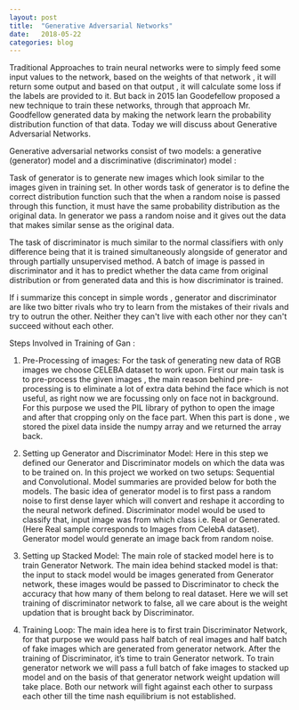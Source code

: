 ```yaml
---
layout: post
title:  "Generative Adversarial Networks"
date:   2018-05-22
categories: blog
---
```

Traditional Approaches to train neural networks were to simply feed some input values to the network, based on the weights of that network , it will return some output and based on that output , it will calculate some loss if the labels are provided to it.
But back in 2015 Ian Goodefellow proposed a new technique to train these networks, through that approach Mr. Goodfellow generated data by making the network learn the probability distribution function of that data.
Today we will discuss about Generative Adversarial Networks.

Generative adversarial networks consist of two models: a generative (generator) model and a discriminative (discriminator) model :

Task of generator is to generate new images which look similar to the images given in training set. In other words task of generator is to define the correct distribution function such that the when a random noise is passed through this function, it must have the same probability distribution as the original data. In generator we pass a random noise and it gives out the data that makes similar sense as the original data.

The task of discriminator is much similar to the normal classifiers with only difference being that it is trained simultaneously alongside of generator and through partially unsupervised method. A batch of image is passed in discriminator and it has to predict whether the data came from original distribution or from generated data and this is how discriminator is trained.

If i summarize this concept in simple words , generator and discriminator are like two bitter rivals who try to learn from the mistakes of their rivals and try to outrun the other. Neither they can't live with each other nor they can't succeed without each other.

Steps Involved in Training of Gan : 
1) Pre-Processing of images:
For the task of generating new data of RGB images we choose CELEBA dataset to work upon.
First our main task is to pre-process the given images , the main reason behind pre-processing
is to eliminate a lot of extra data behind the face which is not useful, as right now we are
focussing only on face not in background. For this purpose we used the PIL library of python
to open the image and after that cropping only on the face part. When this part is done , we
stored the pixel data inside the numpy array and we returned the array back.

2) Setting up Generator and Discriminator Model:
Here in this step we defined our Generator and Discriminator models on which the data was to
be trained on. In this project we worked on two setups: Sequential and Convolutional.
Model summaries are provided below for both the models. The basic idea of generator model is
to first pass a random noise to first dense layer which will convert and reshape it according to
the neural network defined.
Discriminator model would be used to classify that, input image was from which class i.e. Real
or Generated. (Here Real sample corresponds to Images from CelebA dataset).
Generator model would generate an image back from random noise.

3) Setting up Stacked Model:
The main role of stacked model here is to train Generator Network. The main idea behind
stacked model is that: the input to stack model would be images generated from Generator
network, these images would be passed to Discriminator to check the accuracy that how many
of them belong to real dataset. Here we will set training of discriminator network to false, all
we care about is the weight updation that is brought back by Discriminator.

4) Training Loop:
The main idea here is to first train Discriminator Network, for that purpose we would pass half
batch of real images and half batch of fake images which are generated from generator
network. After the training of Discriminator, it’s time to train Generator network.
To train generator network we will pass a full batch of fake images to stacked up model and on
the basis of that generator network weight updation will take place.
Both our network will fight against each other to surpass each other till the time nash
equilibrium is not established.
